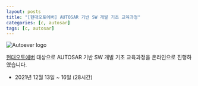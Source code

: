 ```yaml
---
layout: posts
title: "[현대오토에버] AUTOSAR 기반 SW 개발 기초 교육과정"
categories: [c, autosar]
tags: [c, autosar]
---
```


![Autoever logo](/_post/autoever_logo.png)

[현대오토에버](https://www.hyundai-autoever.com/) 대상으로 AUTOSAR 기반 SW 개발 기초 교육과정을 온라인으로 진행하였습니다.

- 2021년 12월 13일 ~ 16일 (28시간)




